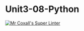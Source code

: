 # Unit3-08-Python
[![Mr Coxall's Super Linter](https://github.com/ICS3U-C-Programming-SantiagoH/Unit3-08-Python/workflows/Mr%20Coxall's%20Super%20Linter/badge.svg)](https://github.com/ICS3U-C-Programming-SantiagoH/Unit3-08-Python/actions/)
